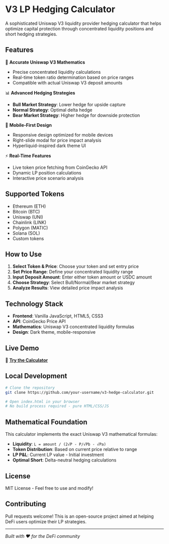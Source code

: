 # V3 LP Hedging Calculator

A sophisticated Uniswap V3 liquidity provider hedging calculator that helps optimize capital protection through concentrated liquidity positions and short hedging strategies.

## Features

🎯 **Accurate Uniswap V3 Mathematics**
- Precise concentrated liquidity calculations
- Real-time token ratio determination based on price ranges
- Compatible with actual Uniswap V3 deposit amounts

📊 **Advanced Hedging Strategies**
- **Bull Market Strategy**: Lower hedge for upside capture
- **Normal Strategy**: Optimal delta hedge
- **Bear Market Strategy**: Higher hedge for downside protection

📱 **Mobile-First Design**
- Responsive design optimized for mobile devices
- Right-slide modal for price impact analysis
- Hyperliquid-inspired dark theme UI

⚡ **Real-Time Features**
- Live token price fetching from CoinGecko API
- Dynamic LP position calculations
- Interactive price scenario analysis

## Supported Tokens

- Ethereum (ETH)
- Bitcoin (BTC)
- Uniswap (UNI)
- Chainlink (LINK)
- Polygon (MATIC)
- Solana (SOL)
- Custom tokens

## How to Use

1. **Select Token & Price**: Choose your token and set entry price
2. **Set Price Range**: Define your concentrated liquidity range
3. **Input Deposit Amount**: Enter either token amount or USDC amount
4. **Choose Strategy**: Select Bull/Normal/Bear market strategy
5. **Analyze Results**: View detailed price impact analysis

## Technology Stack

- **Frontend**: Vanilla JavaScript, HTML5, CSS3
- **API**: CoinGecko Price API
- **Mathematics**: Uniswap V3 concentrated liquidity formulas
- **Design**: Dark theme, mobile-responsive

## Live Demo

🚀 **[Try the Calculator](https://your-username.github.io/v3-hedge-calculator/)**

## Local Development

```bash
# Clone the repository
git clone https://github.com/your-username/v3-hedge-calculator.git

# Open index.html in your browser
# No build process required - pure HTML/CSS/JS
```

## Mathematical Foundation

This calculator implements the exact Uniswap V3 mathematical formulas:

- **Liquidity**: `L = amount / (2√P - P/√Pb - √Pa)`
- **Token Distribution**: Based on current price relative to range
- **LP P&L**: Current LP value - Initial investment
- **Optimal Short**: Delta-neutral hedging calculations

## License

MIT License - Feel free to use and modify!

## Contributing

Pull requests welcome! This is an open-source project aimed at helping DeFi users optimize their LP strategies.

---

*Built with ❤️ for the DeFi community*
